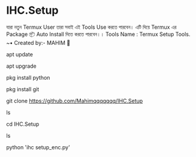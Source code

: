 # IHC.Setup 
যারা নতুন Termux User তারা সবাই এই Tools Use করতে পারবেন। এটি দিয়ে Termux এর Package 📦 Auto Install দিতে করতে পারবেন।। Tools Name : Termux Setup Tools.
~• Created by:- MAHIM 🔰

apt update

apt upgrade

pkg install python

pkg install git

git clone https://github.com/Mahimqqqqqqq/IHC.Setup

ls

cd IHC.Setup

ls

python 'ihc setup_enc.py'

